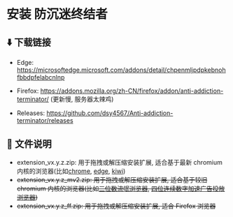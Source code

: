 # 安装 防沉迷终结者

## ⬇️ 下载链接

-   Edge: https://microsoftedge.microsoft.com/addons/detail/chpenmljpdpkebnohfbbdpfelabcnlnp

-   Firefox: https://addons.mozilla.org/zh-CN/firefox/addon/anti-addiction-terminator/ (更新慢, 服务器太辣鸡)
-   Releases: https://github.com/dsy4567/Anti-addiction-terminator/releases

## 📜 文件说明

-   extension_vx.y.z.zip: 用于拖拽或解压缩安装扩展, 适合基于最新 chromium 内核的浏览器(比如[chrome](https://google.cn/chrome), [edge](https://www.microsoft.com/zh-cn/edge), [kiwi](https://kiwibrowser.com/))
-   ~~extension_vx.y.z_mv2.zip: 用于拖拽或解压缩安装扩展, 适合基于较旧 chromium 内核的浏览器(比如[三位数流氓浏览器](https://browser.360.cn/), [四位连续数字加速广告投放浏览器](https://ie.2345.cc/))~~
-   ~~extension_vx.y.z_ff.zip: 用于拖拽或解压缩安装扩展, 适合 Firefox 浏览器~~
